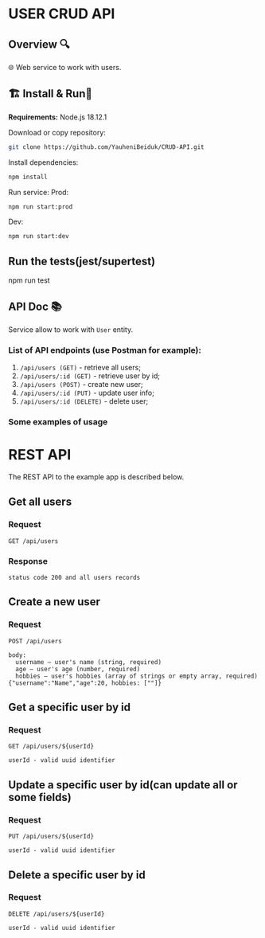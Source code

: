 # USER CRUD API

## Overview 🔍
🌐 Web service to work with users.

## 🏗️ Install & Run🏃
**Requirements:** Node.js 18.12.1

Download or copy repository:

```bash
git clone https://github.com/YauheniBeiduk/CRUD-API.git
```

Install dependencies:
```bash
npm install
```

Run service:
Prod:
```bash
npm run start:prod
```
Dev:
```bash
npm run start:dev
```

## Run the tests(jest/supertest)
 npm run test


## API Doc 📚

Service allow to work with ``User`` entity.

### List of API endpoints (use Postman for example):

1. `/api/users (GET)` - retrieve all users;
2. `/api/users/:id (GET)` - retrieve user by id;
3. `/api/users (POST)` - create new user;
4. `/api/users/:id (PUT)` - update user info;
5. `/api/users/:id (DELETE)` - delete user;

### Some examples of usage

# REST API

The REST API to the example app is described below.

## Get all users

### Request

`GET /api/users`

### Response

    status code 200 and all users records

## Create a new user

### Request

`POST /api/users`

    body:
      username — user's name (string, required)
      age — user's age (number, required)
      hobbies — user's hobbies (array of strings or empty array, required)
    {"username":"Name","age":20, hobbies: [""]}

## Get a specific user by id

### Request

`GET /api/users/${userId}`

    userId - valid uuid identifier


## Update a specific user by id(can update all or some fields)

### Request

`PUT /api/users/${userId}`

    userId - valid uuid identifier


## Delete a specific user by id

### Request

`DELETE /api/users/${userId}`

    userId - valid uuid identifier

